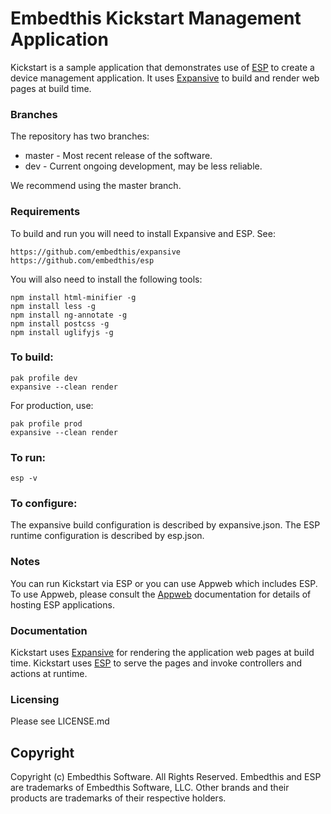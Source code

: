 Embedthis Kickstart Management Application
===

Kickstart is a sample application that demonstrates use of [ESP](https://www.embedthis.com/esp) to create a device management application. It uses [Expansive](https://www.expansive.com) to build and render web pages at build time.

### Branches
The repository has two branches:

* master - Most recent release of the software.
* dev - Current ongoing development, may be less reliable.

We recommend using the master branch.

### Requirements

To build and run you will need to install Expansive and ESP. See:

    https://github.com/embedthis/expansive
    https://github.com/embedthis/esp

You will also need to install the following tools:

    npm install html-minifier -g
    npm install less -g
    npm install ng-annotate -g
    npm install postcss -g
    npm install uglifyjs -g

### To build:

    pak profile dev
    expansive --clean render

For production, use:

    pak profile prod
    expansive --clean render

### To run:
    esp -v

### To configure:

The expansive build configuration is described by expansive.json. The ESP runtime configuration is described by esp.json.

### Notes

You can run Kickstart via ESP or you can use Appweb which includes ESP. To use Appweb, please consult the [Appweb](https://www.embedthis.com/appweb) documentation for details of hosting ESP applications.

### Documentation

Kickstart uses [Expansive](https://www.embedthis.com/expansive) for rendering the application web pages at build time. Kickstart uses [ESP](https://www.embedthis.com/esp) to serve the pages and invoke controllers and actions at runtime.

### Licensing

Please see LICENSE.md

Copyright
---

Copyright (c) Embedthis Software. All Rights Reserved.  Embedthis and ESP are trademarks of Embedthis Software, LLC. Other brands and their products are trademarks of their respective holders.
